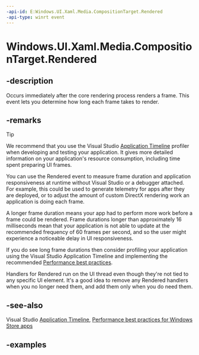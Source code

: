 ```yaml
---
-api-id: E:Windows.UI.Xaml.Media.CompositionTarget.Rendered
-api-type: winrt event
---
```


<!-- Event syntax.
static public event EventHandler Rendered<RenderedEventArgs>
-->

# Windows.UI.Xaml.Media.CompositionTarget.Rendered

## -description
Occurs immediately after the core rendering process renders a frame. This event lets you determine how long each frame takes to render.



## -remarks

> [!TIP]
> We recommend that you use the Visual Studio [Application Timeline](/visualstudio/profiling/application-timeline) profiler when developing and testing your application. It gives more detailed information on your application's resource consumption, including time spent preparing UI frames.

You can use the Rendered event to measure frame duration and application responsiveness at runtime without Visual Studio or a debugger attached. For example, this could be used to generate telemetry for apps after they are deployed, or to adjust the amount of custom DirectX rendering work an application is doing each frame.

A longer frame duration means your app had to perform more work before a frame could be rendered. Frame durations longer than approximately 16 milliseconds mean that your application is not able to update at the recommended frequency of 60 frames per second, and so the user might experience a noticeable delay in UI responsiveness.

If you do see long frame durations then consider profiling your application using the Visual Studio Application Timeline and implementing the recommended [Performance best practices](/windows/uwp/debug-test-perf/performance-and-xaml-ui).

Handlers for Rendered run on the UI thread even though they're not tied to any specific UI element. It's a good idea to remove any Rendered handlers when you no longer need them, and add them only when you do need them.


## -see-also
Visual Studio [Application Timeline](/visualstudio/profiling/application-timeline), [Performance best practices for Windows Store apps](/windows/uwp/debug-test-perf/performance-and-xaml-ui)

## -examples
